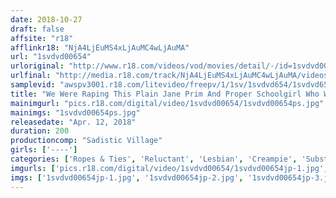 ```yaml
---
date: 2018-10-27
draft: false
affsite: "r18"
afflinkr18: "NjA4LjEuMS4xLjAuMC4wLjAuMA"
url: "1svdvd00654"
urloriginal: "http://www.r18.com/videos/vod/movies/detail/-/id=1svdvd00654"
urlfinal: "http://media.r18.com/track/NjA4LjEuMS4xLjAuMC4wLjAuMA/videos/vod/movies/detail/-/id=1svdvd00654"
samplevid: "awspv3001.r18.com/litevideo/freepv/1/1sv/1svdvd654/1svdvd654_dmb_w.mp4"
title: "We Were Raping This Plain Jane Prim And Proper Schoolgirl Who Was Attending Prep School, And When We Hooked Her Body Up On Aphrodisiacs, She Started Spasming And Squirting And Foaming And Losing Her Mind So Hard It Was Kinda Creepy! 6"
mainimgurl: "pics.r18.com/digital/video/1svdvd00654/1svdvd00654ps.jpg"
mainimgs: "1svdvd00654ps.jpg"
releasedate: "Apr. 12, 2018"
duration: 200
productioncomp: "Sadistic Village"
girls: ['----']
categories: ['Ropes & Ties', 'Reluctant', 'Lesbian', 'Creampie', 'Substance Use', 'Squirting', 'Big Vibrator', 'Hi-Def']
imgurls: ['pics.r18.com/digital/video/1svdvd00654/1svdvd00654jp-1.jpg', 'pics.r18.com/digital/video/1svdvd00654/1svdvd00654jp-2.jpg', 'pics.r18.com/digital/video/1svdvd00654/1svdvd00654jp-3.jpg', 'pics.r18.com/digital/video/1svdvd00654/1svdvd00654jp-4.jpg', 'pics.r18.com/digital/video/1svdvd00654/1svdvd00654jp-5.jpg', 'pics.r18.com/digital/video/1svdvd00654/1svdvd00654jp-6.jpg', 'pics.r18.com/digital/video/1svdvd00654/1svdvd00654jp-7.jpg', 'pics.r18.com/digital/video/1svdvd00654/1svdvd00654jp-8.jpg', 'pics.r18.com/digital/video/1svdvd00654/1svdvd00654jp-9.jpg', 'pics.r18.com/digital/video/1svdvd00654/1svdvd00654jp-10.jpg', 'pics.r18.com/digital/video/1svdvd00654/1svdvd00654jp-11.jpg', 'pics.r18.com/digital/video/1svdvd00654/1svdvd00654jp-12.jpg', 'pics.r18.com/digital/video/1svdvd00654/1svdvd00654jp-13.jpg', 'pics.r18.com/digital/video/1svdvd00654/1svdvd00654jp-14.jpg', 'pics.r18.com/digital/video/1svdvd00654/1svdvd00654jp-15.jpg', 'pics.r18.com/digital/video/1svdvd00654/1svdvd00654jp-16.jpg', 'pics.r18.com/digital/video/1svdvd00654/1svdvd00654jp-17.jpg', 'pics.r18.com/digital/video/1svdvd00654/1svdvd00654jp-18.jpg', 'pics.r18.com/digital/video/1svdvd00654/1svdvd00654jp-19.jpg', 'pics.r18.com/digital/video/1svdvd00654/1svdvd00654jp-20.jpg']
imgs: ['1svdvd00654jp-1.jpg', '1svdvd00654jp-2.jpg', '1svdvd00654jp-3.jpg', '1svdvd00654jp-4.jpg', '1svdvd00654jp-5.jpg', '1svdvd00654jp-6.jpg', '1svdvd00654jp-7.jpg', '1svdvd00654jp-8.jpg', '1svdvd00654jp-9.jpg', '1svdvd00654jp-10.jpg', '1svdvd00654jp-11.jpg', '1svdvd00654jp-12.jpg', '1svdvd00654jp-13.jpg', '1svdvd00654jp-14.jpg', '1svdvd00654jp-15.jpg', '1svdvd00654jp-16.jpg', '1svdvd00654jp-17.jpg', '1svdvd00654jp-18.jpg', '1svdvd00654jp-19.jpg', '1svdvd00654jp-20.jpg']
---
```


